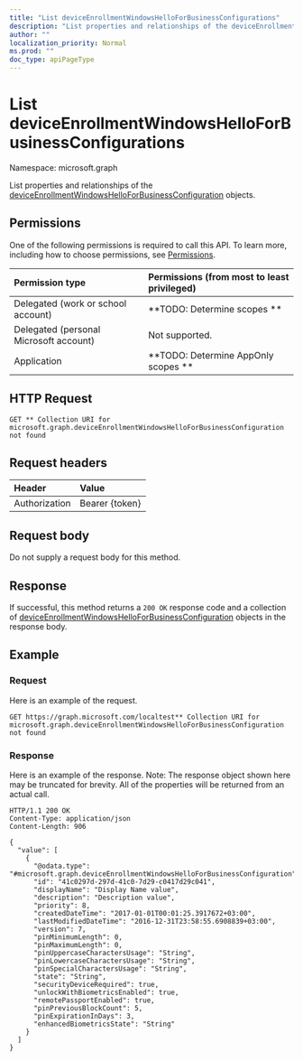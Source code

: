 ```yaml
---
title: "List deviceEnrollmentWindowsHelloForBusinessConfigurations"
description: "List properties and relationships of the deviceEnrollmentWindowsHelloForBusinessConfiguration objects."
author: ""
localization_priority: Normal
ms.prod: ""
doc_type: apiPageType
---
```


# List deviceEnrollmentWindowsHelloForBusinessConfigurations

Namespace: microsoft.graph

List properties and relationships of the [deviceEnrollmentWindowsHelloForBusinessConfiguration](../resources/deviceenrollmentwindowshelloforbusinessconfiguration.md) objects.

## Permissions
One of the following permissions is required to call this API. To learn more, including how to choose permissions, see [Permissions](/concepts/permissions-reference.md).

|Permission type|Permissions (from most to least privileged)|
|:---|:---|
|Delegated (work or school account)|**TODO: Determine scopes **|
|Delegated (personal Microsoft account)|Not supported.|
|Application|**TODO: Determine AppOnly scopes **|

## HTTP Request
<!-- {
  "blockType": "ignored"
}
-->
``` http
GET ** Collection URI for microsoft.graph.deviceEnrollmentWindowsHelloForBusinessConfiguration not found
```

## Request headers
|Header|Value|
|:---|:---|
|Authorization|Bearer {token}|

## Request body
Do not supply a request body for this method.

## Response
If successful, this method returns a `200 OK` response code and a collection of [deviceEnrollmentWindowsHelloForBusinessConfiguration](../resources/deviceenrollmentwindowshelloforbusinessconfiguration.md) objects in the response body.

## Example

### Request
Here is an example of the request.
<!-- {
  "blockType": "request",
  "name": "get_deviceenrollmentwindowshelloforbusinessconfiguration"
}
-->
``` http
GET https://graph.microsoft.com/localtest** Collection URI for microsoft.graph.deviceEnrollmentWindowsHelloForBusinessConfiguration not found
```

### Response
Here is an example of the response. Note: The response object shown here may be truncated for brevity. All of the properties will be returned from an actual call.
<!-- {
  "blockType": "response",
  "truncated": true,
  "@odata.type": "collection(microsoft.graph.deviceenrollmentwindowshelloforbusinessconfiguration)"
}
-->
``` http
HTTP/1.1 200 OK
Content-Type: application/json
Content-Length: 906

{
  "value": [
    {
      "@odata.type": "#microsoft.graph.deviceEnrollmentWindowsHelloForBusinessConfiguration",
      "id": "41c0297d-297d-41c0-7d29-c0417d29c041",
      "displayName": "Display Name value",
      "description": "Description value",
      "priority": 8,
      "createdDateTime": "2017-01-01T00:01:25.3917672+03:00",
      "lastModifiedDateTime": "2016-12-31T23:58:55.6908839+03:00",
      "version": 7,
      "pinMinimumLength": 0,
      "pinMaximumLength": 0,
      "pinUppercaseCharactersUsage": "String",
      "pinLowercaseCharactersUsage": "String",
      "pinSpecialCharactersUsage": "String",
      "state": "String",
      "securityDeviceRequired": true,
      "unlockWithBiometricsEnabled": true,
      "remotePassportEnabled": true,
      "pinPreviousBlockCount": 5,
      "pinExpirationInDays": 3,
      "enhancedBiometricsState": "String"
    }
  ]
}
```

